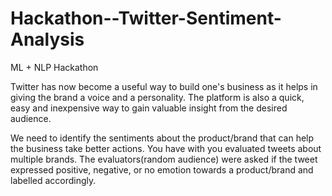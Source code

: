 # Hackathon--Twitter-Sentiment-Analysis
ML + NLP Hackathon

Twitter has now become a useful way to build one's business as it helps in giving the brand a voice and a personality. The platform is also a quick, easy and inexpensive way to gain valuable insight from the desired audience.

We need to identify the sentiments about the product/brand that can help the business take better actions. You have with you evaluated tweets about multiple brands. The evaluators(random audience) were asked if the tweet expressed positive, negative, or no emotion towards a product/brand and labelled accordingly.
